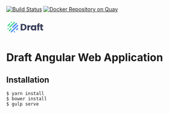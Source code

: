 [![Build Status](http://drone.draftapp.io/api/badges/draftappio/webapp/status.svg)](http://drone.draftapp.io/draftappio/webapp)
[![Docker Repository on Quay](https://quay.io/repository/draftappio/webapp/status?token=3c52d584-5fb2-4861-b7c6-8e371ffa6776 "Docker Repository on Quay")](https://quay.io/repository/draftappio/webapp)

![Draft Logo](data:image/svg+xml;base64,PD94bWwgdmVyc2lvbj0iMS4wIiBlbmNvZGluZz0idXRmLTgiPz4KPCEtLSBHZW5lcmF0b3I6IEFk%0D%0Ab2JlIElsbHVzdHJhdG9yIDE2LjAuMCwgU1ZHIEV4cG9ydCBQbHVnLUluIC4gU1ZHIFZlcnNpb246%0D%0AIDYuMDAgQnVpbGQgMCkgIC0tPgo8IURPQ1RZUEUgc3ZnIFBVQkxJQyAiLS8vVzNDLy9EVEQgU1ZH%0D%0AIDEuMS8vRU4iICJodHRwOi8vd3d3LnczLm9yZy9HcmFwaGljcy9TVkcvMS4xL0RURC9zdmcxMS5k%0D%0AdGQiPgo8c3ZnIHZlcnNpb249IjEuMSIgaWQ9IkxheWVyXzEiIHhtbG5zPSJodHRwOi8vd3d3Lncz%0D%0ALm9yZy8yMDAwL3N2ZyIgeG1sbnM6eGxpbms9Imh0dHA6Ly93d3cudzMub3JnLzE5OTkveGxpbmsi%0D%0AIHg9IjBweCIgeT0iMHB4IgoJIHdpZHRoPSIxMDBweCIgaGVpZ2h0PSI1MHB4IiB2aWV3Qm94PSIw%0D%0AIDAgMTAwIDUwIiBlbmFibGUtYmFja2dyb3VuZD0ibmV3IDAgMCAxMDAgNTAiIHhtbDpzcGFjZT0i%0D%0AcHJlc2VydmUiPgo8Zz4KCTxnPgoJCTxwYXRoIGZpbGw9IiM0RThFRjciIGQ9Ik0xMy4wOSwzOS41%0D%0AMDZjLTAuNDI4LDAtMC44NTUtMC4xNjQtMS4xODMtMC40OWMtMC42NTItMC42NTEtMC42NTItMS43%0D%0AMSwwLTIuMzYzbDE2Ljc5NS0xNi43OTYKCQkJYzAuNjUzLTAuNjUyLDEuNzExLTAuNjUyLDIuMzY0%0D%0ALDBjMC42NTYsMC42NTIsMC42NTYsMS43MTEsMC4wMDEsMi4zNjNMMTQuMjcyLDM5LjAxNkMxMy45%0D%0ANDUsMzkuMzQyLDEzLjUxOSwzOS41MDYsMTMuMDksMzkuNTA2eiIKCQkJLz4KCQk8cGF0aCBmaWxs%0D%0APSIjNEU4RUY3IiBkPSJNMjEuNDk1LDM5LjQ2NWMtMC4zMTcsMC0wLjY0MS0wLjA5My0wLjkyNS0w%0D%0ALjI3OWwtMC4xMDItMC4wN2MtMC43NjctMC41MTMtMC45NzQtMS41NS0wLjQ2MS0yLjMxNAoJCQlj%0D%0AMC41MTEtMC43NjksMS41NDktMC45NzksMi4zMTktMC40NjZsMC4xLDAuMDY4YzAuNzY1LDAuNTEx%0D%0ALDAuOTc0LDEuNTQ4LDAuNDYyLDIuMzE4QzIyLjU2NSwzOS4yMDMsMjIuMDM2LDM5LjQ2NSwyMS40%0D%0AOTUsMzkuNDY1egoJCQkiLz4KCQk8cGF0aCBmaWxsPSIjNEZENjk2IiBkPSJNNy45MTcsMzYuMzI0%0D%0AYy0wLjQyOSwwLTAuODU2LTAuMTY2LTEuMTgzLTAuNDkyYy0wLjY1MS0wLjY1Mi0wLjY1MS0xLjcx%0D%0AMywwLjAwMS0yLjM2NGw0LjYyMS00LjYxMQoJCQljMC42NTUtMC42NTIsMS43MTMtMC42NTIsMi4z%0D%0ANjYsMC4wMDJjMC42NSwwLjY1NCwwLjY1LDEuNzEyLTAuMDAyLDIuMzU5bC00LjYyNCw0LjYxNUM4%0D%0ALjc3MiwzNi4xNTgsOC4zNDUsMzYuMzI0LDcuOTE3LDM2LjMyNHoiCgkJCS8+CgkJPHBhdGggZmls%0D%0AbD0iIzRFOEVGNyIgZD0iTTI3LjU4LDMzLjM4MWMtMC40MjgsMC0wLjg1Ni0wLjE2My0xLjE4MS0w%0D%0ALjQ4OGMtMC42NTMtMC42NTMtMC42NTMtMS43MTUsMC0yLjM2NWwyLjI2My0yLjI2NAoJCQljMC42%0D%0ANTMtMC42NTMsMS43MTItMC42NTMsMi4zNjUsMGMwLjY1MSwwLjY1MiwwLjY1MSwxLjcwOSwwLDIu%0D%0AMzYzbC0yLjI2NSwyLjI2NkMyOC40MzUsMzMuMjE4LDI4LjAwNywzMy4zODEsMjcuNTgsMzMuMzgx%0D%0AeiIvPgoJCTxwYXRoIGZpbGw9IiM0RkQ2OTYiIGQ9Ik00LjY0OSwzMS4yNDFjLTAuNDI2LDAtMC44%0D%0ANTQtMC4xNjItMS4xNzktMC40ODdjLTAuNjU0LTAuNjUyLTAuNjU2LTEuNzExLTAuMDAzLTIuMzYy%0D%0ATDMuNSwyOC4zNTYKCQkJYzAuNjUzLTAuNjUzLDEuNzEtMC42NTUsMi4zNjQtMC4wMDNjMC42NTQs%0D%0AMC42NSwwLjY1NSwxLjcxLDAuMDAzLDIuMzY1bC0wLjAzNCwwLjAzQzUuNTA1LDMxLjA3NSw1LjA3%0D%0AOSwzMS4yNDEsNC42NDksMzEuMjQxeiIvPgoJCTxwYXRoIGZpbGw9IiM0RThFRjciIGQ9Ik0xNy4w%0D%0ANTIsMjcuMTk3Yy0wLjQzLDAtMC44NTgtMC4xNjMtMS4xODMtMC40ODhjLTAuNjUzLTAuNjU0LTAu%0D%0ANjUzLTEuNzExLDAtMi4zNjZsOS42Ni05LjY1OQoJCQljMC42NTMtMC42NTMsMS43MS0wLjY1Mywy%0D%0ALjM2MywwYzAuNjUzLDAuNjUxLDAuNjUzLDEuNzA5LDAsMi4zNjJsLTkuNjYsOS42NjNDMTcuOTA1%0D%0ALDI3LjAzNCwxNy40NzgsMjcuMTk3LDE3LjA1MiwyNy4xOTd6Ii8+CgkJPHBhdGggZmlsbD0iIzRG%0D%0ARDY5NiIgZD0iTTkuMTk3LDI2LjY5NGMtMC40MjksMC0wLjg1Ny0wLjE2MS0xLjE4Mi0wLjQ4OWMt%0D%0AMC42NTItMC42NTEtMC42NTMtMS43MDksMC0yLjM2MmwxMi40MjQtMTIuNDM0CgkJCWMwLjY1My0w%0D%0ALjY1NCwxLjcxLTAuNjU0LDIuMzY1LTAuMDAyYzAuNjUyLDAuNjUyLDAuNjU0LDEuNzExLDAuMDAx%0D%0ALDIuMzY1TDEwLjM3OCwyNi4yMDVDMTAuMDUxLDI2LjUzMyw5LjYyNCwyNi42OTQsOS4xOTcsMjYu%0D%0ANjk0CgkJCXoiLz4KCQk8cGF0aCBmaWxsPSIjNEZENjk2IiBkPSJNNC40NTEsMjMuMDgzYy0wLjQy%0D%0AOSwwLTAuODU2LTAuMTYyLTEuMTgyLTAuNDg4Yy0wLjY1Mi0wLjY1Mi0wLjY1Mi0xLjcxLDAtMi4z%0D%0ANjNsNC44NTQtNC44NTUKCQkJYzAuNjUxLTAuNjU0LDEuNzEyLTAuNjU0LDIuMzY1LDBjMC42NTIs%0D%0AMC42NTIsMC42NTIsMS43MS0wLjAwMiwyLjM2M2wtNC44NTQsNC44NTVDNS4zMDUsMjIuOTIxLDQu%0D%0AODc4LDIzLjA4Myw0LjQ1MSwyMy4wODN6Ii8+CgkJPHBhdGggZmlsbD0iIzRGRDY5NiIgZD0iTTEz%0D%0ALjQ3NSwxNC4wNTJjLTAuOTI0LDAtMS42NzEtMC43NDktMS42NzEtMS42NzJ2LTAuMTY2YzAtMC45%0D%0AMjQsMC43NDctMS42NzEsMS42NzEtMS42NzEKCQkJYzAuOTIyLDAsMS42NywwLjc0NywxLjY3LDEu%0D%0ANjcxdjAuMTY2QzE1LjE0NSwxMy4zMDQsMTQuMzk3LDE0LjA1MiwxMy40NzUsMTQuMDUyeiIvPgoJ%0D%0APC9nPgoJPGc+CgkJPHBhdGggZmlsbD0iIzNBNDA1QiIgZD0iTTQ0LjE5LDE2LjcwNGMyLjc1NSww%0D%0ALDUuMDE3LDAuNzk5LDYuNzg5LDIuMzk5YzEuNzcsMS41OTgsMi42NTcsMy42NzQsMi42NTcsNi4y%0D%0AMjMKCQkJYzAsMi41NS0wLjg4Nyw0LjYyOC0yLjY1Nyw2LjIzN2MtMS43NzIsMS42MDctNC4wMzQs%0D%0AMi40MDktNi43ODksMi40MDloLTYuMDc2VjE2LjcwNEg0NC4xOXogTTQyLjMyMSwzMC43NzVoMS44%0D%0ANjkKCQkJYzEuNjA2LDAsMi44NjktMC40OTIsMy43ODgtMS40NzhjMC45MTctMC45ODIsMS4zNzct%0D%0AMi4zMDMsMS4zNzctMy45NmMwLTEuNjU2LTAuNDYtMi45NzYtMS4zNzctMy45NTkKCQkJYy0wLjkx%0D%0AOS0wLjk4My0yLjE4Mi0xLjQ3Ny0zLjc4OC0xLjQ3N2gtMS44NjlWMzAuNzc1eiIvPgoJCTxwYXRo%0D%0AIGZpbGw9IiMzQTQwNUIiIGQ9Ik02MC4wMDYsMjAuMjQ2djIuNTU5YzAuOTg1LTEuODA1LDIuMjk3%0D%0ALTIuNzA3LDMuOTM3LTIuNzA3djQuMjhoLTEuMDM0Yy0wLjk2NiwwLTEuNjk0LDAuMjMtMi4xNzYs%0D%0AMC42ODgKCQkJYy0wLjQ4NCwwLjQ2LTAuNzI3LDEuMjYzLTAuNzI3LDIuNDEydjYuNDkzaC00LjIw%0D%0ANVYyMC4yNDZINjAuMDA2eiIvPgoJCTxwYXRoIGZpbGw9IiMzQTQwNUIiIGQ9Ik02Ni41NDgsMzIu%0D%0AMTc3Yy0xLjIxMy0xLjMxMi0xLjgyLTIuOTkxLTEuODItNS4wNDRjMC0yLjA0OSwwLjYwNy0zLjcz%0D%0AMywxLjgyLTUuMDU0CgkJCWMxLjIxMy0xLjMxOSwyLjY5NS0xLjk4LDQuNDQtMS45OGMxLjc0Niww%0D%0ALDMuMDg4LDAuNjQ3LDQuMDIyLDEuOTQ0di0xLjc5N2g0LjIwNXYxMy43MjZoLTQuMjA1di0xLjk5%0D%0AMgoJCQljLTEuMDE5LDEuNDQzLTIuMzc4LDIuMTY2LTQuMDg0LDIuMTY2UzY3Ljc2MSwzMy40ODks%0D%0ANjYuNTQ4LDMyLjE3N3ogTTc0LjEwMSwyOS42MThjMC42MDYtMC41OTEsMC45MS0xLjQyNywwLjkx%0D%0ALTIuNTA4CgkJCWMwLTEuMDgzLTAuMzA0LTEuOTE1LTAuOTEtMi40OThjLTAuNjA4LTAuNTgzLTEu%0D%0AMzA1LTAuODcyLTIuMDkyLTAuODcyYy0wLjc4NiwwLTEuNDgzLDAuMjk0LTIuMDkyLDAuODg1CgkJ%0D%0ACWMtMC42MDUsMC41OS0wLjkwOSwxLjQyNi0wLjkwOSwyLjUwN2MwLDEuMDgzLDAuMzA0LDEuOTE2%0D%0ALDAuOTA5LDIuNDk5YzAuNjA4LDAuNTgsMS4zMDYsMC44NzIsMi4wOTIsMC44NzIKCQkJQzcyLjc5%0D%0ANiwzMC41MDQsNzMuNDkyLDMwLjIwOSw3NC4xMDEsMjkuNjE4eiIvPgoJCTxwYXRoIGZpbGw9IiMz%0D%0AQTQwNUIiIGQ9Ik04OC40MTcsMjAuMjQ2djMuNDk1SDg2LjY3djEwLjIzMWgtNC4yMDVWMjMuNzQx%0D%0AaC0xLjI4di0zLjQ5NWgxLjI4di0wLjUxNwoJCQljMC0xLjczOCwwLjQ2MS0zLjAwOSwxLjM4OS0z%0D%0ALjgxMmMwLjkyNy0wLjgwMiwyLjM4MS0xLjIwNSw0LjM2Ni0xLjIwNXYzLjU2NmMtMC41NTgsMC0w%0D%0ALjk1NSwwLjEwNi0xLjE5MSwwLjMyCgkJCWMtMC4yMzksMC4yMTMtMC4zNTgsMC41OS0wLjM1OCwx%0D%0ALjEzMXYwLjUxN0g4OC40MTd6Ii8+CgkJPHBhdGggZmlsbD0iIzNBNDA1QiIgZD0iTTk2LjAxOCwz%0D%0AMC40MDZoMS41djMuNTY1aC0yLjE0Yy0xLjU0MiwwLTIuNzM0LTAuMzM5LTMuNTc3LTEuMDIxYy0w%0D%0ALjg0Ny0wLjY3OS0xLjI2OC0xLjg0OC0xLjI2OC0zLjUwNwoJCQl2LTUuNzA0aC0xLjI4di0zLjQ5%0D%0ANWgxLjI4di0zLjM0NWg0LjIwN3YzLjM0NWgyLjc1NHYzLjQ5NUg5NC43NHY1LjcwNEM5NC43NCwz%0D%0AMC4wODYsOTUuMTY0LDMwLjQwNiw5Ni4wMTgsMzAuNDA2eiIvPgoJPC9nPgo8L2c+Cjwvc3ZnPgo=)

# Draft Angular Web Application

## Installation

```
$ yarn install
$ bower install
$ gulp serve
```
